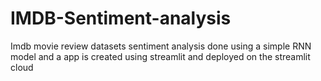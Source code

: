 # IMDB-Sentiment-analysis
Imdb movie review datasets sentiment analysis done using a simple RNN model and a app is created using streamlit and deployed on the streamlit cloud
